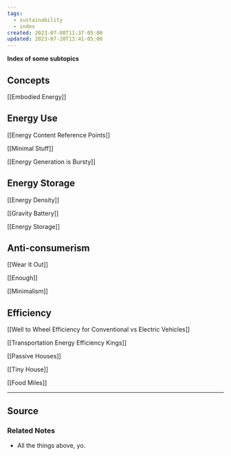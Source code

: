 ```yaml
---
tags:
  - sustainability
  - index
created: 2023-07-08T11:37-05:00
updated: 2023-07-20T13:41-05:00
---
```

**Index of some subtopics**

## Concepts

[[Embodied Energy]] 

## Energy Use

[[Energy Content Reference Points]]

[[Minimal Stuff]]

[[Energy Generation is Bursty]] 

## Energy Storage

[[Energy Density]] 

[[Gravity Battery]] 

[[Energy Storage]] 

## Anti-consumerism

[[Wear It Out]] 

[[Enough]] 

[[Minimalism]] 

## Efficiency

[[Well to Wheel Efficiency for Conventional vs Electric Vehicles]] 

[[Transportation Energy Efficiency Kings]] 

[[Passive Houses]]

[[Tiny House]] 

[[Food Miles]] 

---

## Source


### Related Notes
- All the things above, yo.